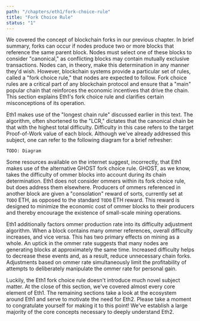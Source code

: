 ```yaml
---
path: "/chapters/eth1/fork-choice-rule"
title: "Fork Choice Rule"
status: "1"
---
```


We covered the concept of blockchain forks in our previous chapter. In brief summary, forks can occur if nodes produce two or more blocks that reference the same parent block. Nodes must select one of these blocks to consider "canonical," as conflicting blocks may contain mutually exclusive transactions. Nodes can, in theory, make this determination in any manner they'd wish. However, blockchain systems provide a particular set of rules, called a "fork choice rule," that nodes are expected to follow. Fork choice rules are a critical part of any blockchain protocol and ensure that a "main" popular chain that reinforces the economic incentives that drive the chain. This section explains Eth1's fork choice rule and clarifies certain misconceptions of its operation.

Eth1 makes use of the "longest chain rule" discussed earlier in this text. The algorithm, often shortened to the "LCR," dictates that the canonical chain be that with the highest total difficulty. Difficulty in this case refers to the target Proof-of-Work value of each block. Although we've already addressed this subject, one can refer to the following diagram for a brief refresher:

```
TODO: Diagram
```

Some resources available on the internet suggest, incorrectly, that Eth1 makes use of the alternative GHOST fork choice rule. GHOST, as we know, takes the difficulty of ommer blocks into account during its chain determination. Eth1 does not consider ommers within its fork choice rule, but does address them elsewhere. Producers of ommers referenced in another block are given a "consolation" reward of sorts, currently set at `TODO` ETH, as opposed to the standard `TODO` ETH reward. This reward is designed to minimize the economic cost of ommer blocks to their producers and thereby encourage the existence of small-scale mining operations.

Eth1 additionally factors ommer production rate into its difficulty adjustment algorithm. When a block contains many ommer references, overall difficulty increases, and vice versa. This has two primary effects on mining as a whole. An uptick in the ommer rate suggests that many nodes are generating blocks at approximately the same time. Increased difficulty helps to decrease these events and, as a result, reduce unnecessary chain forks. Adjustments based on ommer rate simultaneously limit the profitability of attempts to deliberately manipulate the ommer rate for personal gain.

Luckily, the Eth1 fork choice rule doesn't introduce much novel subject matter. At the close of this section, we've covered almost every core element of Eth1. The remaining sections take a look at the ecosystem around Eth1 and serve to motivate the need for Eth2. Please take a moment to congratulate yourself for making it to this point! We've establish a large majority of the core concepts necessary to deeply understand Eth2.
